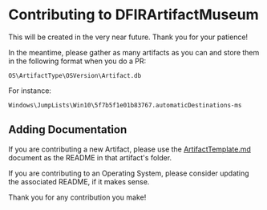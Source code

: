 # Contributing to DFIRArtifactMuseum
This will be created in the very near future. Thank you for your patience! 

In the meantime, please gather as many artifacts as you can and store them in the following format when you do a PR:

`OS\ArtifactType\OSVersion\Artifact.db`

For instance:

`Windows\JumpLists\Win10\5f7b5f1e01b83767.automaticDestinations-ms`

## Adding Documentation

If you are contributing a new Artifact, please use the [ArtifactTemplate.md](https://github.com/AndrewRathbun/DFIRArtifactMuseum/blob/main/.github/ArtifactTemplates.md) document as the README in that artifact's folder.

If you are contributing to an Operating System, please consider updating the associated README, if it makes sense.

Thank you for any contribution you make! 
